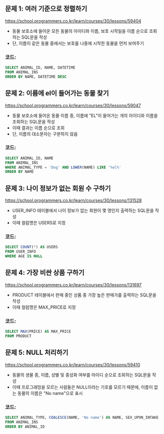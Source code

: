 ## 문제 1: 여러 기준으로 정렬하기

https://school.programmers.co.kr/learn/courses/30/lessons/59404

- 동물 보호소에 들어온 모든 동물의 아이디와 이름, 보호 시작일을 이름 순으로 조회하는 SQL문을 작성
- 단, 이름이 같은 동물 중에서는 보호를 나중에 시작한 동물을 먼저 보여주기

### 코드:
```sql
SELECT ANIMAL_ID, NAME, DATETIME
FROM ANIMAL_INS
ORDER BY NAME, DATETIME DESC
```

## 문제 2: 이름에 el이 들어가는 동물 찾기

https://school.programmers.co.kr/learn/courses/30/lessons/59047

- 동물 보호소에 들어온 동물 이름 중, 이름에 "EL"이 들어가는 개의 아이디와 이름을 조회하는 SQL문을 작성
- 이때 결과는 이름 순으로 조회
- 단, 이름의 대소문자는 구분하지 않음

### 코드:
```sql
SELECT ANIMAL_ID, NAME
FROM ANIMAL_INS
WHERE ANIMAL_TYPE = 'Dog' AND LOWER(NAME) LIKE '%el%'
ORDER BY NAME
```

## 문제 3: 나이 정보가 없는 회원 수 구하기

https://school.programmers.co.kr/learn/courses/30/lessons/131528

- USER_INFO 테이블에서 나이 정보가 없는 회원이 몇 명인지 출력하는 SQL문을 작성
- 이때 컬럼명은 USERS로 지정

### 코드:
```sql
SELECT COUNT(*) AS USERS
FROM USER_INFO
WHERE AGE IS NULL
```

## 문제 4: 가장 비싼 상품 구하기

https://school.programmers.co.kr/learn/courses/30/lessons/131697

- PRODUCT 테이블에서 판매 중인 상품 중 가장 높은 판매가를 출력하는 SQL문을 작성
- 이때 컬럼명은 MAX_PRICE로 지정

### 코드:
```sql
SELECT MAX(PRICE) AS MAX_PRICE
FROM PRODUCT
```

## 문제 5: NULL 처리하기

https://school.programmers.co.kr/learn/courses/30/lessons/59410

- 동물의 생물 종, 이름, 성별 및 중성화 여부를 아이디 순으로 조회하는 SQL문을 작성
- 이때 프로그래밍을 모르는 사람들은 NULL이라는 기호를 모르기 때문에, 이름이 없는 동물의 이름은 "No name"으로 표시

### 코드:
```sql
SELECT ANIMAL_TYPE, COALESCE(NAME, 'No name') AS NAME, SEX_UPON_INTAKE
FROM ANIMAL_INS
ORDER BY ANIMAL_ID
```
